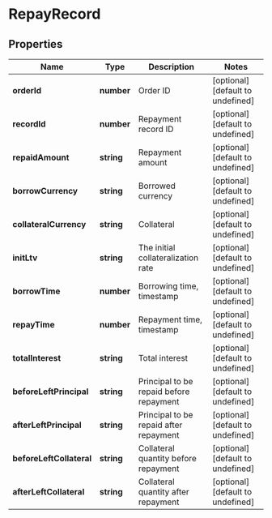 # RepayRecord

## Properties

Name | Type | Description | Notes
------------ | ------------- | ------------- | -------------
**orderId** | **number** | Order ID | [optional] [default to undefined]
**recordId** | **number** | Repayment record ID | [optional] [default to undefined]
**repaidAmount** | **string** | Repayment amount | [optional] [default to undefined]
**borrowCurrency** | **string** | Borrowed currency | [optional] [default to undefined]
**collateralCurrency** | **string** | Collateral | [optional] [default to undefined]
**initLtv** | **string** | The initial collateralization rate | [optional] [default to undefined]
**borrowTime** | **number** | Borrowing time, timestamp | [optional] [default to undefined]
**repayTime** | **number** | Repayment time, timestamp | [optional] [default to undefined]
**totalInterest** | **string** | Total interest | [optional] [default to undefined]
**beforeLeftPrincipal** | **string** | Principal to be repaid before repayment | [optional] [default to undefined]
**afterLeftPrincipal** | **string** | Principal to be repaid after repayment | [optional] [default to undefined]
**beforeLeftCollateral** | **string** | Collateral quantity before repayment | [optional] [default to undefined]
**afterLeftCollateral** | **string** | Collateral quantity after repayment | [optional] [default to undefined]

